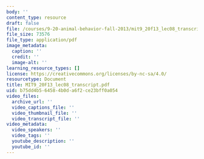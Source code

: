 ```yaml
---
body: ''
content_type: resource
draft: false
file: /courses/9-20-animal-behavior-fall-2013/mit9_20f13_lec08_transcript.pdf
file_size: 73576
file_type: application/pdf
image_metadata:
  caption: ''
  credit: ''
  image-alt: ''
learning_resource_types: []
license: https://creativecommons.org/licenses/by-nc-sa/4.0/
resourcetype: Document
title: MIT9_20F13_lec08_transcript.pdf
uid: b75dd4b5-6458-4b0d-a6f2-ce23bff0a054
video_files:
  archive_url: ''
  video_captions_file: ''
  video_thumbnail_file: ''
  video_transcript_file: ''
video_metadata:
  video_speakers: ''
  video_tags: ''
  youtube_description: ''
  youtube_id: ''
---
```

